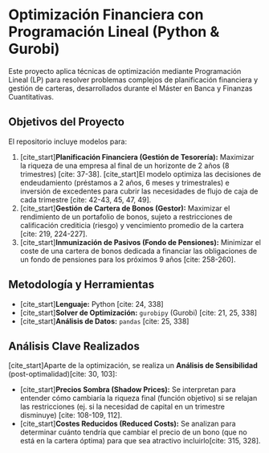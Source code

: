 # Optimización Financiera con Programación Lineal (Python & Gurobi)

Este proyecto aplica técnicas de optimización mediante Programación Lineal (LP) para resolver problemas complejos de planificación financiera y gestión de carteras, desarrollados durante el Máster en Banca y Finanzas Cuantitativas.

## Objetivos del Proyecto

El repositorio incluye modelos para:

1.  [cite_start]**Planificación Financiera (Gestión de Tesorería):** Maximizar la riqueza de una empresa al final de un horizonte de 2 años (8 trimestres) [cite: 37-38]. [cite_start]El modelo optimiza las decisiones de endeudamiento (préstamos a 2 años, 6 meses y trimestrales) e inversión de excedentes para cubrir las necesidades de flujo de caja de cada trimestre [cite: 42-43, 45, 47, 49].
2.  [cite_start]**Gestión de Cartera de Bonos (Gestor):** Maximizar el rendimiento de un portafolio de bonos, sujeto a restricciones de calificación crediticia (riesgo) y vencimiento promedio de la cartera [cite: 219, 224-227].
3.  [cite_start]**Inmunización de Pasivos (Fondo de Pensiones):** Minimizar el coste de una cartera de bonos dedicada a financiar las obligaciones de un fondo de pensiones para los próximos 9 años [cite: 258-260].

## Metodología y Herramientas

* [cite_start]**Lenguaje:** Python [cite: 24, 338]
* [cite_start]**Solver de Optimización:** `gurobipy` (Gurobi) [cite: 21, 25, 338]
* [cite_start]**Análisis de Datos:** `pandas` [cite: 25, 338]

## Análisis Clave Realizados

[cite_start]Aparte de la optimización, se realiza un **Análisis de Sensibilidad** (post-optimalidad)[cite: 30, 103]:

* [cite_start]**Precios Sombra (Shadow Prices):** Se interpretan para entender cómo cambiaría la riqueza final (función objetivo) si se relajan las restricciones (ej. si la necesidad de capital en un trimestre disminuye) [cite: 108-109, 112].
* [cite_start]**Costes Reducidos (Reduced Costs):** Se analizan para determinar cuánto tendría que cambiar el precio de un bono (que no está en la cartera óptima) para que sea atractivo incluirlo[cite: 315, 328].
